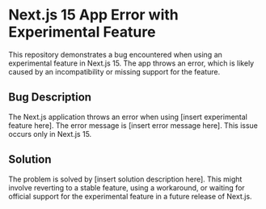 # Next.js 15 App Error with Experimental Feature

This repository demonstrates a bug encountered when using an experimental feature in Next.js 15. The app throws an error, which is likely caused by an incompatibility or missing support for the feature.

## Bug Description

The Next.js application throws an error when using [insert experimental feature here]. The error message is [insert error message here]. This issue occurs only in Next.js 15.

## Solution

The problem is solved by [insert solution description here].  This might involve reverting to a stable feature, using a workaround, or waiting for official support for the experimental feature in a future release of Next.js.